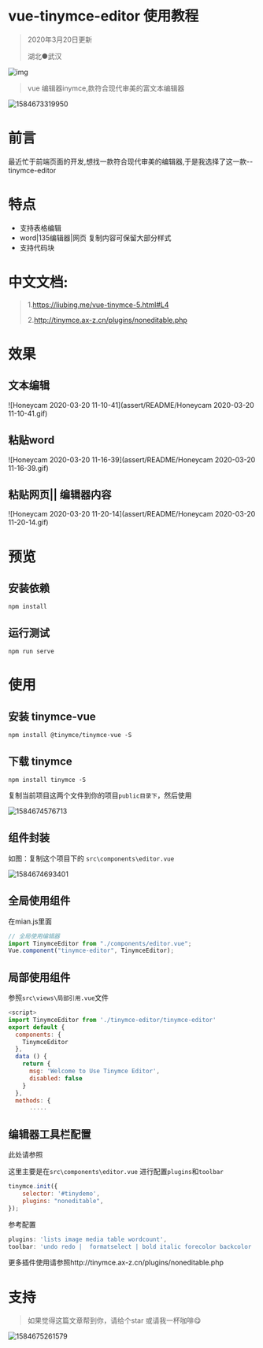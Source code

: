 # vue-tinymce-editor 使用教程

> 2020年3月20日更新
>
> 湖北●武汉

 ![img](assert/README/8373ab26138dc.png) 

> vue 编辑器inymce,款符合现代审美的富文本编辑器

![1584673319950](assert/README/1584673319950.png)

# 前言

最近忙于前端页面的开发,想找一款符合现代审美的编辑器,于是我选择了这一款--tinymce-editor

# 特点

- 支持表格编辑
- word|135编辑器|网页 复制内容可保留大部分样式
- 支持代码块

# 中文文档:

> 1.https://liubing.me/vue-tinymce-5.html#L4
>
> 2.http://tinymce.ax-z.cn/plugins/noneditable.php



# 效果

## 文本编辑

![Honeycam 2020-03-20 11-10-41](assert/README/Honeycam 2020-03-20 11-10-41.gif)

## 粘贴word

![Honeycam 2020-03-20 11-16-39](assert/README/Honeycam 2020-03-20 11-16-39.gif)

## 粘贴网页|| 编辑器内容

![Honeycam 2020-03-20 11-20-14](assert/README/Honeycam 2020-03-20 11-20-14.gif)

# 预览

## 安装依赖

```
npm install
```

## 运行测试

```
npm run serve
```

# 使用

安装 tinymce-vue
--------------

```
npm install @tinymce/tinymce-vue -S

```

下载 tinymce
----------

```
npm install tinymce -S

```

复制当前项目这两个文件到你的项目`public目录下`，然后使用

![1584674576713](assert/README/1584674576713.png)

## 组件封装

如图：复制这个项目下的 `src\components\editor.vue`

![1584674693401](assert/README/1584674693401.png)

## 全局使用组件

在mian.js里面

```js
// 全局使用编辑器
import TinymceEditor from "./components/editor.vue";
Vue.component("tinymce-editor", TinymceEditor);
```

## 局部使用组件

参照`src\views\局部引用.vue`文件

```js
<script>
import TinymceEditor from './tinymce-editor/tinymce-editor'
export default {
  components: {
    TinymceEditor
  },
  data () {
    return {
      msg: 'Welcome to Use Tinymce Editor',
      disabled: false
    }
  },
  methods: {
      .....
```

## 编辑器工具栏配置

此处请参照 

这里主要是在`src\components\editor.vue` 进行配置`plugins`和`toolbar`

```js
tinymce.init({
    selector: '#tinydemo',
    plugins: "noneditable",
});
```

参考配置

```js
plugins: 'lists image media table wordcount',
toolbar: 'undo redo |  formatselect | bold italic forecolor backcolor | alignleft aligncenter alignright alignjustify | bullist numlist outdent indent | lists image media table | removeformat'
```

更多插件使用请参照http://tinymce.ax-z.cn/plugins/noneditable.php



# 支持

> 如果觉得这篇文章帮到你，请给个star 或请我一杯咖啡😋

![1584675261579](assert/README/1584675261579.png)